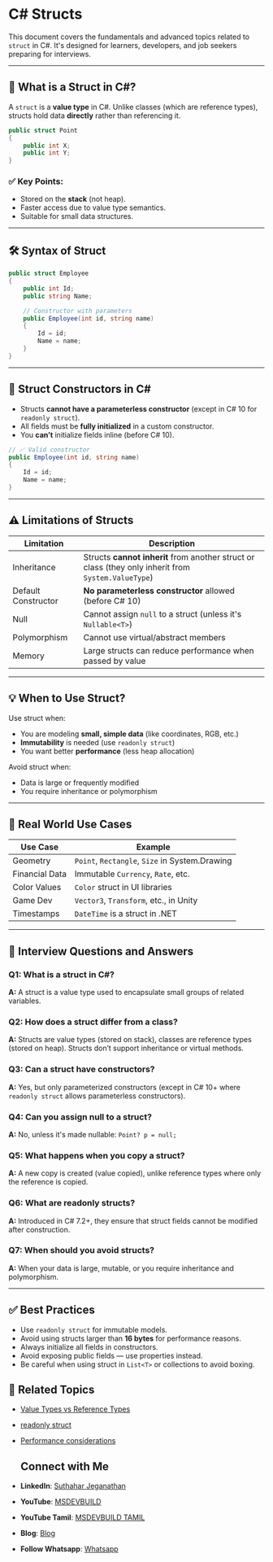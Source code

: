 
# C# Structs 

This document covers the fundamentals and advanced topics related to `struct` in C#. It's designed for learners, developers, and job seekers preparing for interviews.

---

## 📌 What is a Struct in C#?

A `struct` is a **value type** in C#. Unlike classes (which are reference types), structs hold data **directly** rather than referencing it.

```csharp
public struct Point
{
    public int X;
    public int Y;
}
```

### ✅ Key Points:
- Stored on the **stack** (not heap).
- Faster access due to value type semantics.
- Suitable for small data structures.

---

## 🛠 Syntax of Struct

```csharp
public struct Employee
{
    public int Id;
    public string Name;

    // Constructor with parameters
    public Employee(int id, string name)
    {
        Id = id;
        Name = name;
    }
}
```

---

## 🧩 Struct Constructors in C#

- Structs **cannot have a parameterless constructor** (except in C# 10 for `readonly struct`).
- All fields must be **fully initialized** in a custom constructor.
- You **can’t** initialize fields inline (before C# 10).

```csharp
// ✅ Valid constructor
public Employee(int id, string name)
{
    Id = id;
    Name = name;
}
```

---

## ⚠️ Limitations of Structs

| Limitation | Description |
|-----------|-------------|
| Inheritance | Structs **cannot inherit** from another struct or class (they only inherit from `System.ValueType`) |
| Default Constructor | **No parameterless constructor** allowed (before C# 10) |
| Null | Cannot assign `null` to a struct (unless it's `Nullable<T>`) |
| Polymorphism | Cannot use virtual/abstract members |
| Memory | Large structs can reduce performance when passed by value |

---

## 💡 When to Use Struct?

Use struct when:
- You are modeling **small, simple data** (like coordinates, RGB, etc.)
- **Immutability** is needed (use `readonly struct`)
- You want better **performance** (less heap allocation)

Avoid struct when:
- Data is large or frequently modified
- You require inheritance or polymorphism

---

## 📘 Real World Use Cases

| Use Case | Example |
|----------|---------|
| Geometry | `Point`, `Rectangle`, `Size` in System.Drawing |
| Financial Data | Immutable `Currency`, `Rate`, etc. |
| Color Values | `Color` struct in UI libraries |
| Game Dev | `Vector3`, `Transform`, etc., in Unity |
| Timestamps | `DateTime` is a struct in .NET |

---

## 🎯 Interview Questions and Answers

### Q1: What is a struct in C#?
**A:** A struct is a value type used to encapsulate small groups of related variables.

### Q2: How does a struct differ from a class?
**A:** Structs are value types (stored on stack), classes are reference types (stored on heap). Structs don’t support inheritance or virtual methods.

### Q3: Can a struct have constructors?
**A:** Yes, but only parameterized constructors (except in C# 10+ where `readonly struct` allows parameterless constructors).

### Q4: Can you assign null to a struct?
**A:** No, unless it's made nullable: `Point? p = null;`

### Q5: What happens when you copy a struct?
**A:** A new copy is created (value copied), unlike reference types where only the reference is copied.

### Q6: What are readonly structs?
**A:** Introduced in C# 7.2+, they ensure that struct fields cannot be modified after construction.

### Q7: When should you avoid structs?
**A:** When your data is large, mutable, or you require inheritance and polymorphism.

---

## ✅ Best Practices

- Use `readonly struct` for immutable models.
- Avoid using structs larger than **16 bytes** for performance reasons.
- Always initialize all fields in constructors.
- Avoid exposing public fields — use properties instead.
- Be careful when using struct in `List<T>` or collections to avoid boxing.


## 📂 Related Topics
- [Value Types vs Reference Types](https://learn.microsoft.com/en-us/dotnet/csharp/programming-guide/types/)
- [readonly struct](https://learn.microsoft.com/en-us/dotnet/csharp/language-reference/builtin-types/struct)
- [Performance considerations](https://learn.microsoft.com/en-us/dotnet/standard/design-guidelines/choosing-between-class-and-struct)


  ## Connect with Me
- **LinkedIn**: [Suthahar Jeganathan](https://www.linkedin.com/in/jssuthahar/)
- **YouTube**: [MSDEVBUILD](https://www.youtube.com/@MSDEVBUILD)
- **YouTube Tamil**: [MSDEVBUILD TAMIL](https://www.youtube.com/@MSDEVBUILDTamil)
- **Blog**: [Blog](https://www.msdevbuild.com/)
- **Follow Whatsapp**: [Whatsapp](https://www.whatsapp.com/channel/0029Va5j2rHEFeXcTlUhQB0J)
